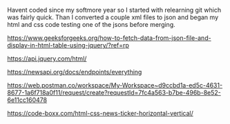 Havent coded since my softmore year so I started with relearning git which was fairly quick.
Than I converted a couple xml files to json and began my html and css code testing one of the jsons before merging.

https://www.geeksforgeeks.org/how-to-fetch-data-from-json-file-and-display-in-html-table-using-jquery/?ref=rp

https://api.jquery.com/html/

https://newsapi.org/docs/endpoints/everything

https://web.postman.co/workspace/My-Workspace~d9ccbd1a-ed5c-4631-8677-1a6f718a0f11/request/create?requestId=7fc4a563-b7be-496b-8e52-6e11cc160478

https://code-boxx.com/html-css-news-ticker-horizontal-vertical/